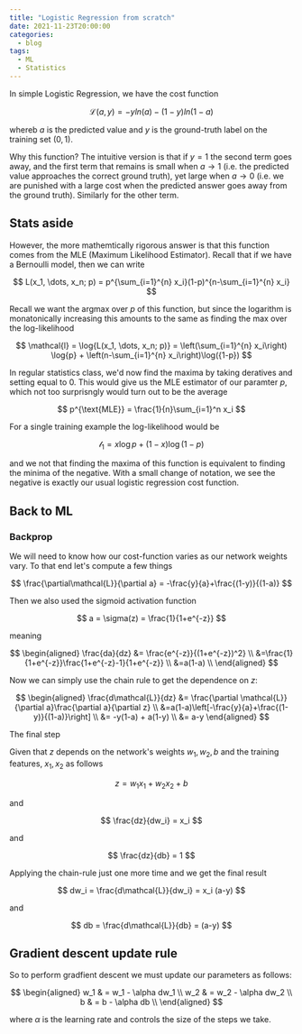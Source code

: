 ```yaml
---
title: "Logistic Regression from scratch"
date: 2021-11-23T20:00:00
categories:
  - blog
tags:
  - ML
  - Statistics
---
```


In simple Logistic Regression, we have the cost function

$$
\mathcal{L}(a, y) = -yln{(a)} - (1-y)ln{(1-a)}
$$

whereb $a$ is the predicted value and $y$ is the ground-truth label on the training set
(${0, 1}$).

Why this function? The intuitive version is that if $y=1$ the second term goes away, and the first
term that remains is small when $a\to 1$ (i.e. the predicted value approaches the correct ground truth), yet large when $a\to 0$ (i.e. we are punished with a large cost when the predicted answer goes away from the ground truth). Similarly for the other term.

## Stats aside

However, the more mathemtically rigorous answer is that this function comes from the MLE (Maximum Likelihood Estimator). Recall that if we have a Bernoulli model, then we can write

$$
L(x_1, \dots, x_n; p) = p^{\sum_{i=1}^{n} x_i}(1-p)^{n-\sum_{i=1}^{n} x_i}
$$

Recall we want the argmax over $p$ of this function, but since the logarithm is monatonically increasing this amounts to the same as finding the max over the log-likelihood

$$
\mathcal{l} = \log{L(x_1, \dots, x_n; p)} = \left(\sum_{i=1}^{n} x_i\right) \log{p} + \left(n-\sum_{i=1}^{n} x_i\right)\log({1-p})
$$

In regular statistics class, we'd now find the maxima by taking deratives and setting equal to 0.
This would give us the MLE estimator of our paramter $p$, which not too surprisngly would turn out to be the average

$$
p^{\text{MLE}} = \frac{1}{n}\sum_{i=1}^n x_i
$$


For a single training example the log-likelihood would be 

$$
\mathcal{l}_1 =  x \log{p} + \left(1-x\right)\log({1-p})
$$

and we not that finding the maxima of this function is equivalent to finding the minima of the negative. With a small change of notation, we see the negative is exactly our usual logistic regression cost function.

## Back to ML

### Backprop

We will need to know how our cost-function varies as our network weights vary.
To that end let's compute a few things

$$
\frac{\partial\mathcal{L}}{\partial a} = -\frac{y}{a}+\frac{(1-y)}{(1-a)}
$$

Then we also used the sigmoid activation function

$$
a = \sigma(z) = \frac{1}{1+e^{-z}}
$$

meaning

$$
\begin{aligned}
\frac{da}{dz} &= \frac{e^{-z}}{(1+e^{-z})^2} \\
&=\frac{1}{1+e^{-z}}\frac{1+e^{-z}-1}{1+e^{-z}} \\
&=a(1-a) \\
\end{aligned}
$$

Now we can simply use the chain rule to get the dependence on $z$:

$$
\begin{aligned}
\frac{d\mathcal{L}}{dz} &= \frac{\partial \mathcal{L}}{\partial a}\frac{\partial a}{\partial z} \\
&=a(1-a)\left[-\frac{y}{a}+\frac{(1-y)}{(1-a)}\right] \\
&= -y(1-a) + a(1-y) \\
&= a-y
\end{aligned}
$$

The final step

Given that $z$ depends on the network's weights $w_1, w_2, b$ and the training features, $x_1, x_2$
as follows

$$
z = w_1 x_1 + w_2 x_2 + b
$$

and 

$$
\frac{dz}{dw_i} = x_i
$$

and

$$
\frac{dz}{db} = 1
$$

Applying the chain-rule just one more time and we get the final result

$$
dw_i = \frac{d\mathcal{L}}{dw_i} = x_i (a-y)
$$

and

$$
db = \frac{d\mathcal{L}}{db} = (a-y)
$$

## Gradient descent update rule

So to perform gradfient descent we must update our parameters as follows:

$$
\begin{aligned}
w_1 & = w_1 - \alpha dw_1 \\
w_2 & = w_2 - \alpha dw_2 \\
b & = b - \alpha db \\
\end{aligned}
$$

where $\alpha$ is the learning rate and controls the size of the steps we take.